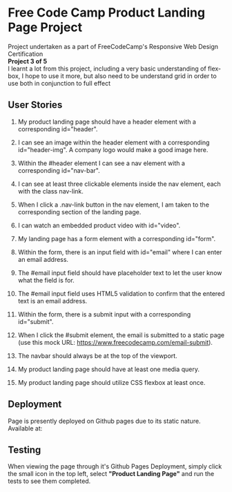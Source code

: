 # Free Code Camp Product Landing Page Project
Project undertaken as a part of FreeCodeCamp's Responsive Web Design Certification<br>
**Project 3 of 5**<br>
I learnt a lot from this project, including a very basic understanding of flex-box, I hope to use it more, but also need to be understand grid in order to use both in conjunction to full effect
## User Stories
1. My product landing page should have a header element with a corresponding id="header".

1. I can see an image within the header element with a corresponding id="header-img". A company logo would make a good image here.

1. Within the #header element I can see a nav element with a corresponding id="nav-bar".

1. I can see at least three clickable elements inside the nav element, each with the class nav-link.

1. When I click a .nav-link button in the nav element, I am taken to the corresponding section of the landing page.

1. I can watch an embedded product video with id="video".

1. My landing page has a form element with a corresponding id="form".

1. Within the form, there is an input field with id="email" where I can enter an email address.

1. The #email input field should have placeholder text to let the user know what the field is for.

1. The #email input field uses HTML5 validation to confirm that the entered text is an email address.

1. Within the form, there is a submit input with a corresponding id="submit".

1. When I click the #submit element, the email is submitted to a static page (use this mock URL: https://www.freecodecamp.com/email-submit).

1. The navbar should always be at the top of the viewport.

1. My product landing page should have at least one media query.

1. My product landing page should utilize CSS flexbox at least once.
## Deployment

Page is presently deployed on Github pages due to its static nature. Available at: 

## Testing
When viewing the page through it's Github Pages Deployment, simply click the small icon in the top left, select **"Product Landing Page"** and run the tests to see them completed. 